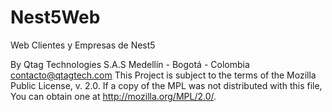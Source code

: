 # Nest5Web
Web Clientes y Empresas de Nest5

By Qtag Technologies S.A.S
Medellín - Bogotá - Colombia
contacto@qtagtech.com
This Project is subject to the terms of the Mozilla Public License, v. 2.0. 
If a copy of the MPL was not distributed with this file, You can obtain one 
at http://mozilla.org/MPL/2.0/.

